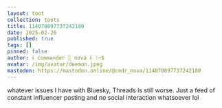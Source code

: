 ```yaml
---
layout: toot
collection: toots
title: 114070897737242180
date: 2025-02-26
published: true
tags: []
pinned: false
author: ⸸ commander ░ nova ⸸ :~$
avatar: /img/avatar/daemon.jpeg
mastodon: https://mastodon.online/@cmdr_nova/114070897737242180
---
```


whatever issues I have with Bluesky, Threads is still worse. Just a feed of constant influencer posting and no social interaction whatsoever lol
